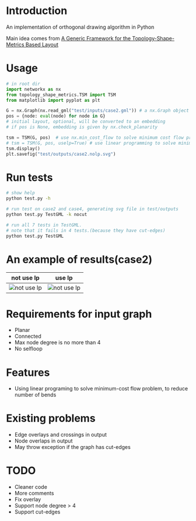 # Introduction

An implementation of orthogonal drawing algorithm in Python

Main idea comes from [A Generic Framework for the Topology-Shape-Metrics Based Layout](https://rtsys.informatik.uni-kiel.de/~biblio/downloads/theses/pkl-mt.pdf)

# Usage
```Python
# in root dir
import networkx as nx
from topology_shape_metrics.TSM import TSM
from matplotlib import pyplot as plt

G = nx.Graph(nx.read_gml("test/inputs/case2.gml")) # a nx.Graph object
pos = {node: eval(node) for node in G}
# initial layout, optional, will be converted to an embedding
# if pos is None, embedding is given by nx.check_planarity

tsm = TSM(G, pos)  # use nx.min_cost_flow to solve minimum cost flow program
# tsm = TSM(G, pos, uselp=True) # use linear programming to solve minimum cost flow program
tsm.display()
plt.savefig("test/outputs/case2.nolp.svg")
```

# Run tests
```bash
# show help
python test.py -h

# run test on case2 and case4, generating svg file in test/outputs
python test.py TestGML -k nocut

# run all 7 tests in TestGML.
# note that it fails in 4 tests.(because they have cut-edges)
python test.py TestGML
```

# An example of results(case2)
|not use lp | use lp|
|---|---|
|![not use lp](https://raw.githubusercontent.com/rawfh/orthogonal-drawing-algorithm/master/test/outputs/case2.nolp.svg)|![not use lp](https://raw.githubusercontent.com/rawfh/orthogonal-drawing-algorithm/master/test/outputs/case2.lp.svg)|

# Requirements for input graph
* Planar
* Connected
* Max node degree is no more than 4
* No selfloop

# Features
* Using linear programing to solve minimum-cost flow problem, to reduce number of bends

# Existing problems
* Edge overlays and crossings in output
* Node overlaps in output
* May throw exception if the graph has cut-edges


# TODO
* Cleaner code
* More comments
* Fix overlay
* Support node degree > 4
* Support cut-edges